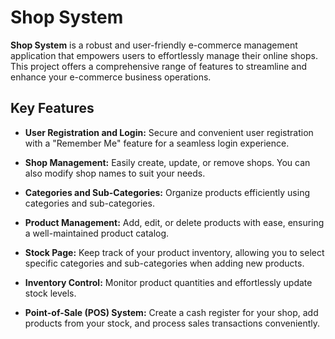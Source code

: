 # Shop System


**Shop System** is a robust and user-friendly e-commerce management application that empowers users to effortlessly manage their online shops. This project offers a comprehensive range of features to streamline and enhance your e-commerce business operations.

## Key Features

- **User Registration and Login:** Secure and convenient user registration with a "Remember Me" feature for a seamless login experience.

- **Shop Management:** Easily create, update, or remove shops. You can also modify shop names to suit your needs.

- **Categories and Sub-Categories:** Organize products efficiently using categories and sub-categories.

- **Product Management:** Add, edit, or delete products with ease, ensuring a well-maintained product catalog.

- **Stock Page:** Keep track of your product inventory, allowing you to select specific categories and sub-categories when adding new products.

- **Inventory Control:** Monitor product quantities and effortlessly update stock levels.

- **Point-of-Sale (POS) System:** Create a cash register for your shop, add products from your stock, and process sales transactions conveniently.
